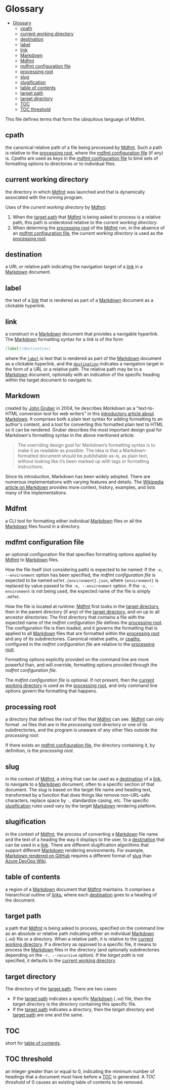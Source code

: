 # Glossary

<!--BEGIN_TOC-->
- [Glossary](#glossary)
  - [cpath](#cpath)
  - [current working directory](#current-working-directory)
  - [destination](#destination)
  - [label](#label)
  - [link](#link)
  - [Markdown](#markdown)
  - [Mdfmt](#mdfmt)
  - [mdfmt configuration file](#mdfmt-configuration-file)
  - [processing root](#processing-root)
  - [slug](#slug)
  - [slugification](#slugification)
  - [table of contents](#table-of-contents)
  - [target path](#target-path)
  - [target directory](#target-directory)
  - [TOC](#toc)
  - [TOC threshold](#toc-threshold)
<!--END_TOC-->

This file defines terms that form the ubiquitous language of Mdfmt.

## cpath

the canonical relative path of a file being processed by [Mdfmt](#mdfmt).  Such a path is relative to the [processing root](#processing-root), where the [mdfmt configuration file](#mdfmt-configuration-file) (if any) is.  _Cpaths_ are used as keys in the [mdfmt configuration file](#mdfmt-configuration-file) to bind sets of formatting options to directories or to individual files.

## current working directory

the directory in which [Mdfmt](#mdfmt) was launched and that is dynamically associated with the running program.

Uses of the _current working directory_ by [Mdfmt](#mdfmt):

1. When the [target path](#target-path) that [Mdfmt](#mdfmt) is being asked to process is a relative path, this path is understood relative to the _current working directory_.
2. When determing the [processing root](#processing-root) of the [Mdfmt](#mdfmt) run, in the absence of an [mdfmt configuration file](#mdfmt-configuration-file), the _current working directory_ is used as the [processing root](#processing-root).

## destination

a URL or relative path indicating the navigation target of a [link](#link) in a [Markdown](#markdown) document.

## label

the text of a [link](#link) that is rendered as part of a [Markdown](#markdown) document as a clickable hyperlink.

## link

a construct in a [Markdown](#markdown) document that provides a navigable hyperlink.  The [Markdown](#markdown) formatting syntax for a _link_ is of the form

```Markdown
[label](destination)
```

where the [`label`](#label) is text that is rendered as part of the [Markdown](#markdown) document as a clickable hyperlink, and the [`destination`](#destination) indicates a navigation target in the form of a URL or a relative path.  The relative path may be to a [Markdown](#markdown) document, optionally with an indication of the specific heading within the target document to navigate to.  

## Markdown

created by [John Gruber](https://daringfireball.net/contact/) in 2004, he describes _Markdown_ as a "text-to-HTML conversion tool for web writers" in this [introductory article about Markdown](https://daringfireball.net/projects/markdown/).  It comprises both a plain text syntax for adding formatting to an author's content, and a tool for converting this formatted plain text to HTML so it can be rendered.  Gruber describes the most important design goal for Markdown's formatting syntax in the above mentioned article:

> The overriding design goal for Markdown’s formatting syntax is to make it as readable as possible. The idea is that a Markdown-formatted document should be publishable as-is, as plain text, without looking like it’s been marked up with tags or formatting instructions.

Since its introduction, Markdown has been widely adopted.  There are numerous implementations with varying features and details.  The [Wikipedia article on Markdown](https://en.wikipedia.org/wiki/Markdown) provides more context, history, examples, and lists many of the implementations.

## Mdfmt

a CLI tool for formatting either individual [Markdown](#markdown) files or all the [Markdown](#markdown) files found in a directory.

## mdfmt configuration file

an optional configuration file that specifies formatting options applied by [Mdfmt](#mdfmt) to [Markdown](#markdown) files.

How the file itself (not considering path) is expected to be named: If the `-e, --environment` option has been specified, the _mdfmt configuration file_ is expected to be named `mdfmt.{environment}.json`, where `{environment}` is replaced by value passed to the `-e, --environment` option.  If the `-e, --environment` is not being used, the expected name of the file is simply `.mdfmt`.

How the file is located at runtime:  [Mdfmt](#mdfmt) first looks in the [target directory](#target-directory), then in the parent directory (if any) of the [target directory](#target-directory), and on up to all ancestor directories:  The first directory that contains a file with the expected name of the _mdfmt configuration file_ defines the [processing root](#processing-root).  The configuration file is then loaded, and it governs the formatting that is applied to all [Markdown](#markdown) files that are formatted within the [processing root](#processing-root) and any of its subdirectories.  Canonical relative paths, or [cpaths](#cpath), configured in the _mdfmt configuration file_ are relative to the [processing root](#processing-root).

Formatting options explicitly provided on the command line are more powerful than, and will override, formatting options provided through the _mdfmt configuration file_.

The _mdfmt configuration file_ is optional.  If not present, then the [current working directory](#current-working-directory) is used as the [processing root](#processing-root), and only command line options govern the formatting that happens.

## processing root

a directory that defines the root of files that [Mdfmt](#mdfmt) can see.  [Mdfmt](#mdfmt) can only format `.md` files that are in the _processing root_ directory or one of its subdirectories, and the program is unaware of any other files outside the _processing root_.

If there exists an [mdfmt configuration file](#mdfmt-configuration-file), the directory containing it, by definition, is the _processing root_.

## slug

in the context of [Mdfmt](#mdfmt), a string that can be used as a [destination](#destination) of a [link](#link), to navigate to a [Markdown](#markdown) document, often to a specific section of that document.  The _slug_ is based on the target file name and heading text, transformed by a function that does things like remove non-URL-safe characters, replace space by `-`, standardize casing, etc.  The specific [slugification](#slugification) rules used vary by the target [Markdown](#markdown) rendering platform.

## slugification

in the context of [Mdfmt](#mdfmt), the process of converting a [Markdown](#markdown) file name and the text of a heading the way it displays to the user, to a [destination](#destination) that can be used in a [link](#link).  There are different slugification algorithms that support different [Markdown](#markdown) rendering environments.  For example, [Markdown rendered on GitHub](https://docs.github.com/en/get-started/writing-on-github/getting-started-with-writing-and-formatting-on-github/basic-writing-and-formatting-syntax) requires a different format of [slug](#slug) than [Azure DevOps Wiki](https://learn.microsoft.com/en-us/azure/devops/project/wiki).

## table of contents

a region of a [Markdown](#markdown) document that [Mdfmt](#mdfmt) maintains.  It comprises a hierarchical outline of [links](#link), where each [destination](#destination) goes to a heading of the document.

## target path

a path that [Mdfmt](#mdfmt) is being asked to process, specified on the command line as an absolute or relative path indicating either an individual [Markdown](#markdown) (`.md`) file or a directory.  When a relative path, it is relative to the [current working directory](#current-working-directory).  If a directory as opposed to a specific file, it means to process the [Markdown](#markdown) files in the directory (and optionally subdirectories depending on the `-r, --recursive` option).  If the _target path_ is not specified, it defaults to the [current working directory](#current-working-directory).

## target directory

The directory of the [target path](#target-path).  There are two cases:

- If the [target path](#target-path) indicates a specific [Markdown](#markdown) (`.md`) file, then the _target directory_ is the directory containing this specific file.
- If the [target path](#target-path) indicates a directory, then the _target directory_ and [target path](#target-path) are one and the same.

## TOC

short for [table of contents](#table-of-contents).

## TOC threshold

an integer greater than or equal to 0, indicating the minimum number of headings that a document must have before a [TOC](#toc) is generated.  A _TOC threshold_ of 0 causes an existing table of contents to be removed.
